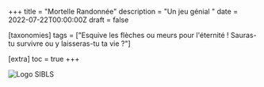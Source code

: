 +++
title = "Mortelle Randonnée"
description = "Un jeu génial "
date = 2022-07-22T00:00:00Z
draft = false

[taxonomies]
tags = ["Esquive les flèches ou meurs pour l'éternité ! Sauras-tu survivre ou y laisseras-tu ta vie ?"]

[extra]
toc = true
+++

![Logo SIBLS](https://biodiversitypmc.sibils.org/img/logo_banner.7ff68d4d.png)

